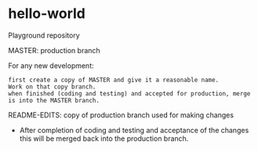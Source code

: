 # hello-world
Playground repository

MASTER: production branch

For any new development:

    first create a copy of MASTER and give it a reasonable name.
    Work on that copy branch.
    when finished (coding and testing) and accepted for production, merge is into the MASTER branch.

README-EDITS: copy of production branch used for making changes

- After completion of coding and testing and acceptance of the changes this will be merged back into the production branch.
